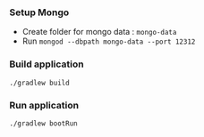 ### Setup Mongo
* Create folder for mongo data : `mongo-data`
* Run 
```mongod --dbpath mongo-data --port 12312```

### Build application
```./gradlew build```

### Run application
```./gradlew bootRun```